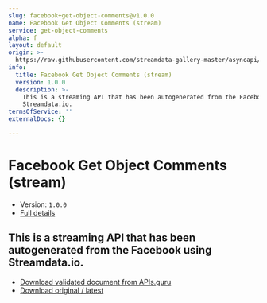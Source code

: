 ```yaml
---
slug: facebook+get-object-comments@v1.0.0
name: Facebook Get Object Comments (stream)
service: get-object-comments
alpha: f
layout: default
origin: >-
  https://raw.githubusercontent.com/streamdata-gallery-master/asyncapi/master/_listings/facebook/facebook-get-object-comments-stream-async.md
info:
  title: Facebook Get Object Comments (stream)
  version: 1.0.0
  description: >-
    This is a streaming API that has been autogenerated from the Facebook using
    Streamdata.io.
termsOfService: ''
externalDocs: {}

---
```

# Facebook Get Object Comments (stream)

* Version: `1.0.0`
* [Full details](../html/facebook+get-object-comments@v1.0.0.html)



## This is a streaming API that has been autogenerated from the Facebook using Streamdata.io.



* [Download validated document from APIs.guru](https://raw.githubusercontent.com/APIs-guru/asyncapi-directory/master/docs/APIs/facebook%2Bget-object-comments%40v1.0.0.yaml)
* [Download original / latest](https://raw.githubusercontent.com/streamdata-gallery-master/asyncapi/master/_listings/facebook/facebook-get-object-comments-stream-async.md)

<script type="application/ld+json">
{
  "@context": "http://schema.org/",
  "@type": "WebAPI",
  "description": "This is a streaming API that has been autogenerated from the Facebook using Streamdata.io.",
  "documentation": "",

  "name": "Facebook Get Object Comments (stream)"
}
</script>
